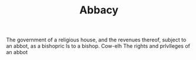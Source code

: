 ---
title: Abbacy
permalink: "/definitions/abbacy.html"
body: The government of a religious house, and the revenues thereof, subject to an
  abbot, as a bishopric ls to a bishop. Cow-elh The rights and prlvlleges of an abbot
published_at: '2018-07-07'
layout: post
---